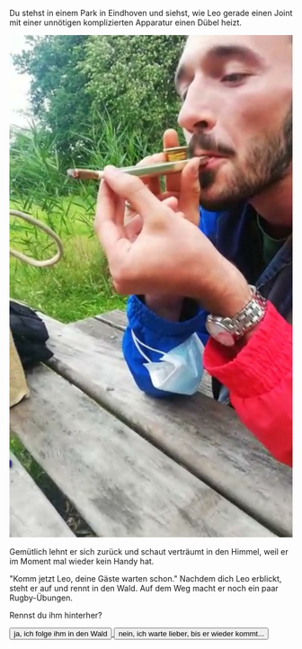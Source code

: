 Du stehst in einem Park in Eindhoven und siehst, wie Leo gerade einen Joint mit einer unnötigen komplizierten Apparatur einen Dübel heizt.

<img src="img/kiffen.jpg">

Gemütlich lehnt er sich zurück und schaut verträumt in den Himmel, weil er im Moment mal wieder kein Handy hat.

"Komm jetzt Leo, deine Gäste warten schon."
Nachdem dich Leo erblickt, steht er auf und rennt in den Wald. Auf dem Weg macht er noch ein paar Rugby-Übungen.

Rennst du ihm hinterher?

<a href="/leonardkestel/wald">
<button>ja, ich folge ihm in den Wald</button>
</a>
<a href="/leonardkestel/didgeridoo">
<button>nein, ich warte lieber, bis er wieder kommt...</button>
</a>